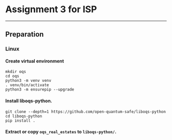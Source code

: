 # Assignment 3 for ISP

---  

## Preparation

### Linux

#### Create virtual environment
```shell
mkdir oqs
cd oqs
python3 -m venv venv
. venv/bin/activate
python3 -m ensurepip --upgrade
```
#### Install liboqs-python. 
```shell
git clone --depth=1 https://github.com/open-quantum-safe/liboqs-python
cd liboqs-python
pip install .
```
#### Extract or copy ```oqs_real_estates``` to ```liboqs-python/```.
